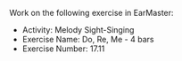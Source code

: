 Work on the following exercise in EarMaster:
- Activity: Melody Sight-Singing
- Exercise Name: Do, Re, Me - 4 bars
- Exercise Number: 17.11
